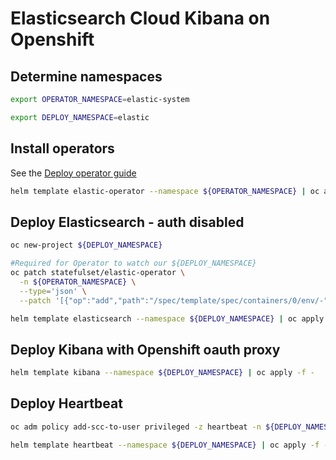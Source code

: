 # Elasticsearch Cloud Kibana on Openshift

## Determine namespaces
```sh
export OPERATOR_NAMESPACE=elastic-system

export DEPLOY_NAMESPACE=elastic
```

## Install operators
See the [Deploy operator guide](https://www.elastic.co/guide/en/cloud-on-k8s/current/k8s-openshift-deploy-the-operator.html)

```sh
helm template elastic-operator --namespace ${OPERATOR_NAMESPACE} | oc apply -f -
```

## Deploy Elasticsearch - auth disabled
```sh
oc new-project ${DEPLOY_NAMESPACE}

#Required for Operator to watch our ${DEPLOY_NAMESPACE}
oc patch statefulset/elastic-operator \
  -n ${OPERATOR_NAMESPACE} \
  --type='json' \
  --patch '[{"op":"add","path":"/spec/template/spec/containers/0/env/-","value": {"name": "NAMESPACE", "value": "'"${DEPLOY_NAMESPACE}"'"}}]'

helm template elasticsearch --namespace ${DEPLOY_NAMESPACE} | oc apply -f -
```

## Deploy Kibana with Openshift oauth proxy
```sh
helm template kibana --namespace ${DEPLOY_NAMESPACE} | oc apply -f -
```

## Deploy Heartbeat
```sh
oc adm policy add-scc-to-user privileged -z heartbeat -n ${DEPLOY_NAMESPACE}

helm template heartbeat --namespace ${DEPLOY_NAMESPACE} | oc apply -f -
```
